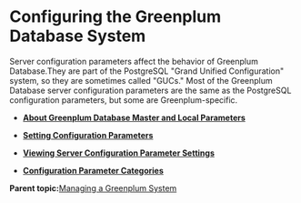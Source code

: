 # Configuring the Greenplum Database System 

Server configuration parameters affect the behavior of Greenplum Database.They are part of the PostgreSQL "Grand Unified Configuration" system, so they are sometimes called "GUCs." Most of the Greenplum Database server configuration parameters are the same as the PostgreSQL configuration parameters, but some are Greenplum-specific.

-   **[About Greenplum Database Master and Local Parameters](../topics/g-about-greenplum-master-and-local-parameters.html)**  

-   **[Setting Configuration Parameters](../topics/g-setting-configuration-parameters.html)**  

-   **[Viewing Server Configuration Parameter Settings](../topics/g-viewing-server-configuration-parameter-settings.html)**  

-   **[Configuration Parameter Categories](../topics/g-configuration-parameter-categories.html)**  


**Parent topic:**[Managing a Greenplum System](../managing/partII.html)

